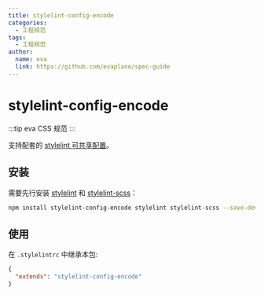 ```yaml
---
title: stylelint-config-encode
categories:
  - 工程规范
tags:
  - 工程规范
author:
  name: eva
  link: https://github.com/evaplane/spec-guide
---
```


# stylelint-config-encode

:::tip
eva CSS 规范
:::

支持配套的 [stylelint 可共享配置](https://stylelint.io/user-guide/configure)。

## 安装

需要先行安装 [stylelint](https://www.npmjs.com/package/stylelint) 和 [stylelint-scss](https://www.npmjs.com/package/stylelint-scss)：

```bash
npm install stylelint-config-encode stylelint stylelint-scss --save-dev
```

## 使用

在 `.stylelintrc` 中继承本包:

```json
{
  "extends": "stylelint-config-encode"
}
```
